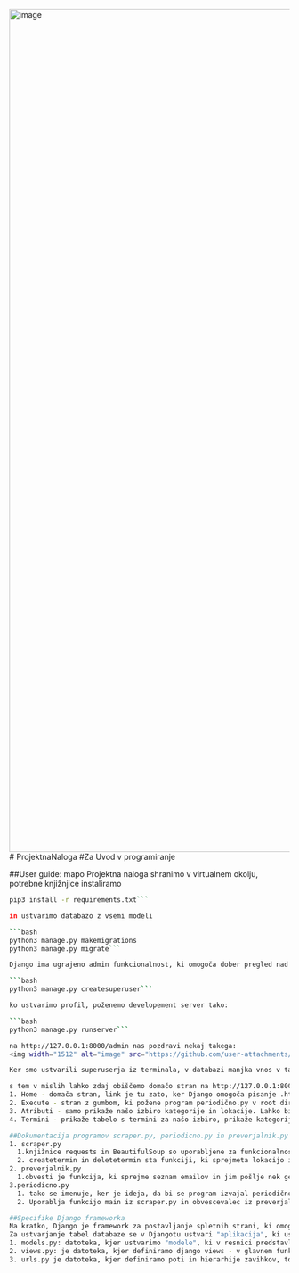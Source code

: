 <img width="1512" alt="image" src="https://github.com/user-attachments/assets/9cfa692c-52aa-4651-8cf7-42f27d32243f"># ProjektnaNaloga
#Za Uvod v programiranje

##User guide:
mapo Projektna naloga shranimo v virtualnem okolju, potrebne knjižnjice instaliramo
```bash
pip3 install -r requirements.txt```

in ustvarimo databazo z vsemi modeli

```bash
python3 manage.py makemigrations
python3 manage.py migrate```

Django ima ugrajeno admin funkcionalnost, ki omogoča dober pregled nad dataabazo v zavihku /admin. Za dostop pa je potreben administrativni profil, ki ga je najlažje narediti kar v terminalu

```bash
python3 manage.py createsuperuser```

ko ustvarimo profil, poženemo developement server tako:

```bash
python3 manage.py runserver```

na http://127.0.0.1:8000/admin nas pozdravi nekaj takega:
<img width="1512" alt="image" src="https://github.com/user-attachments/assets/4a1f7063-1a35-4769-8c6a-6ffca80c325b">

Ker smo ustvarili superuserja iz terminala, v databazi manjka vnos v tabelo Uporabnik, pod razdelkom Uporabniks, ki ima OnetoOne odnos z osnovnim Django User modelom, kjer sta shranjena podatka o kategoriji in lokaciji, kjer bi uporabnik opravljal glavno vožnjo. To lahko popravimo tako, da dodamo uporabnik objekt, izberemo svoj profil (ki bi za zdaj moral biti edina izbira, saj je samo en User profil shranjen), ter kategorijo in lokacijo. Zaradi demonstrativne narave je najbolj priporočljivo, da se izbere Ljubljano kot lokacijo in A ali B kot kategorijo, za katere vemo da so datumi razpisani. V nekaterih krajih namreč ni terminov za naprimer kategorijo D, zato se obveščevanje po mailu ne pokaže. Več o tem kasneje.

s tem v mislih lahko zdaj obiščemo domačo stran na http://127.0.0.1:8000/, kjer imamo nekaj povezav na voljo
1. Home - domača stran, link je tu zato, ker Django omogoča pisanje .html datotek po nekakšni hierearhični ureditvi, kjer je base.html osnova, na kateri nato gradimo ostale zavihke - da se koda ne ponavlja
2. Execute - stran z gumbom, ki požene program periodično.py v root directoryju projekta, ki izvede dejansko delo scrapanja spletne strani uprave in databazo napolni z najdenimi termini
3. Atributi - samo prikaže našo izbiro kategorije in lokacije. Lahko bi se dodal obrazec, kjer lahko to spremenimo, ampak se mi ni zdelo smiselno za tako spletno stran
4. Termini - prikaže tabelo s termini za našo izbiro, prikaže kategorijo, lokacijo, datum in čas ter število mest

##Dokumentacija programov scraper.py, periodicno.py in preverjalnik.py
1. scraper.py
  1.knjižnice requests in BeautifulSoup so uporabljene za funkcionalnost praskanja terminov iz spletne strani uprave. Ta se sicer posodablja dinamično po izbiri filtrov, url se ne spremeni, ampak sem po pregledu prometa videl, da to dela preko neke singelton.html strani, točno kako ne vem, ampak je url naslov generičen in sem po nekaj spremembah filtrov izčrpal informacije o lokacijah in številkah, ki jih uporablja za različne lokacije in kategorije. Sicer je še ena spremenljivka na uradni spletni strani, Območje, ki pa samo omeji izbor lokacij. Da bi omejil obseg naloge sem si zato izbral eno lokacijo iz vsakega območja in za to spremenljivko naredil slovar, ki avtomatsko izbere območje glede na izbrano lokacijo. Program deluje tako, da za izbrano kombinacijo kategorije in lokacije izlušči informacije o terminih in jih shrani v tuple. Na uradni spletni strani za vsak termin tudi piše, da je samo eno prosto mesto, se pa zgodi, da se termini ponavljajo. Zato sem z zadnjo for zanko število tuple objektov zmanjšal tako, da sem preveril ponovitve. Ker ponovitve na uradni spletni strani nastopijo ena za drugo, je moja implementacija v resnici zelo osnovna, za vsak termin pogleda, če je ta datum in začetek že v seznamu condensed - če ni, ga dodam seznamu condensed, in seznamu st?ponovitev dodam na konec 1. Če pa je, bo to zadnji v condensed in samo prištejem ena zadnjemu elementu v st_ponovitev, in na koncu vse skupaj spravim v en seznam tuplov, ki vsebujejo tuple datuma in ure, ter število ponovitev.
  2. createtermin in deletetermin sta funkciji, ki sprejmeta lokacijo in kategorijo, createtermin pa še datum in čas ter število mest. Deletetermin izbriše vse termine za dano lokacijo in kategorijo, ker se z vsako uporabo funkcije main databaza ponovno napolni s termini, in je lažje vse izbrisati in ponovno ustvariti termine, kot preverjati, če kak objekt z istimi atributi že obstaja. Za te funkcije je tudi nujna knjižnica os in django, ker omogoča ustvarjanje in brisanje objektov v databazi
2. preverjalnik.py
  1.obvesti je funkcija, ki sprejme seznam emailov in jim pošlje nek generičen mail, ki obvešča uporabnika o novih terminih, za obveščanje oz ne obveščanje pa se odloči naslednji program. Trenutno se uporablja console email backend, ki mail izpiše v termial. Da se to izvesti dejansko prek SMTP backenda, ki je tudi vključen v Django, ampak je za potrebe te naloge to nesmiselno postavljati
3.periodicno.py
  1. tako se imenuje, ker je ideja, da bi se program izvajal periodično, kar je sicer možno, če bi se hecal še s knjižnjico celery, ampak je popolnoma zadosten cron job in Django management command, vendar se mi ni zdelo potrebno dodajati kompleksnosti nalogi.
  2. Uporablja funkcijo main iz scraper.py in obvescevalec iz preverjalnik.py, ponovno potrebuje knjižnico django in os za ustvarjanje objekta Casovnica, to pa je tabela, ki obstaja samo zato, da shrani informacijo o oddaljenosti najbljižjega termina (časovno), saj se na podlagi informacij o novih terminih oziroma o oddaljenosti le-teh odloči, ali uporabi funkcijo obvescevalec, ki obvesti uporabnike o novih terminih zgolj v primeru, da se pojavi kak izreden datum, ki je časovno manj oddaljen kot prejšnji najbližji. Na dnu je še funkcija za_view, ki pa obstaja samo zato, ker jo uporabi funkcija periodicno_view v views.py, ki se uporabi pri zavihku execute, ko ročno poženemo program.

##Specifike Django frameworka
Na kratko, Django je framework za postavljanje spletnih strani, ki omogoča enostaven pregled nad ddatabazami, ponuja mnogo avtentikacijskih backendov, obveščevalnih backendov in predvsem Django templatin engine, ki je zelo prijazen za pisanje .html datotek, saj omogoča vključevanje logike, ki je zgolj s HTML nemogoča, ta logika pa je tudi zelo podobna pythonovi (for zanke in if trditve v mojem primeru).
Za ustvarjanje tabel databaze se v Djangotu ustvari "aplikacija", ki ustvari nekaj datotek, pomembne za razumeti so models.py, urls.py, views.py in admin.py
1. models.py: datoteka, kjer ustvarimo "modele", ki v resnici predstavljajo tabele v databazi. V tej projektni nalogi sta dve aplikaciji, userdata in datumi. ločitev je narejena zaradi večje preglednosti in izogibanja konfliktov (ne tako uporabno, ko je en sam razvijalec, ampak je bolj kot ne navada da tako delam). V aplikaciji userdata je en sam model, Uporabnik, ki ima, kot že prej omenjeno OnetoOne odnos z Djangotovim osnovnim User modelom, zato da lahko na zelo preprost način "dodam" atribute uporabniku. Bolj zakompliciran in v tem primeru odveč način je tako imenovan AbstractUser, ki nudi več prilagodljivosti, ampak za dodajanje dveh atributov je popolnoma zadostna moja implementacija. V resnici ima model 3 atribute, še območje, ki pa se zapolni avtomatsko na podlagi slovarja, ki je definiran v metodi save(), ki je tu nujna, saj pri kreaciji novega vnosa polje območje ne sme biti prazno, zato je potreben override osnovne save metode, da se pred shranitvijo vrine še podatek o območju. Shranjen je kot Integerfield, ker je to potrebno za scraper.py, ki na podlagi tega izpolni URL naslov, katerega praska. V modelu Uporaabnik (kot pa tudi termin in časovnica) pa sta zraven še slovarja za kategorijo in lokacijo, kjer so določene možne izbire za ta dva atributa. Slovar ima na eni strani številko, ki se shrani v databazi in ki predstavlja del naslova, ki ga praska program, na drugi strani pa verbose ime, ki se vidi npr. v admin/ zavihku in na atributi/. V aplikaciji datumi pa sta dva modela, Termin in Casovnica. Termin je tabela, ki shranjuje termine, torej kategorijo, lokacijo, datum in čas ter število mest. To tabelo spreminja in dopolnjuje funkcija main() v scraper.py, in iz tu se nadaljno črpa podatek timedelta za tabelo Casovnica. Poleg tega ima časovnica še atributa kategorija in lokacija, obviously.
2. views.py: je datoteka, kjer definiramo django views - v glavnem funkcije, ki se kličejo ob obisku nekega zavihka spletne strani. Notri lahko torej napišemo nek algoritem oziroma potegnemo podatke iz databaze, ki so potem spremenljivke za dejanski render spletne strani. Na primer v userdata/views.py atributi_view izčrpamo podatke o uporabniku, ki jih z argumentom v funkciji render() predamo naprej v .html datoteko, kjer so te spremenljivke zapisani v dvojnih zavitih oklepajih, ki se naložijo na koncu kot pravilni podatki iz databaze.
3. urls.py je datoteka, kjer definiramo poti in hierarhije zavihkov, torej podamo path (prvi argument funkcije path()), view - torej funkcijo, ki predela podatko in vrne pravilen html, in ime, ki je praktičen pri naprimer povezavah, recimo tiste v base.html, kjer je za link podano zgolj ime poti za določen view.
